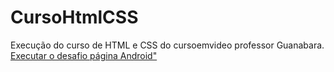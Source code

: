 # CursoHtmlCSS
Execução do curso de HTML e CSS do cursoemvideo professor Guanabara.
<a href="https://alexandregarcia7k.github.io/CursoHtmlCSS/desafios/DesafioAndroid/">Executar o desafio página Android"</a>